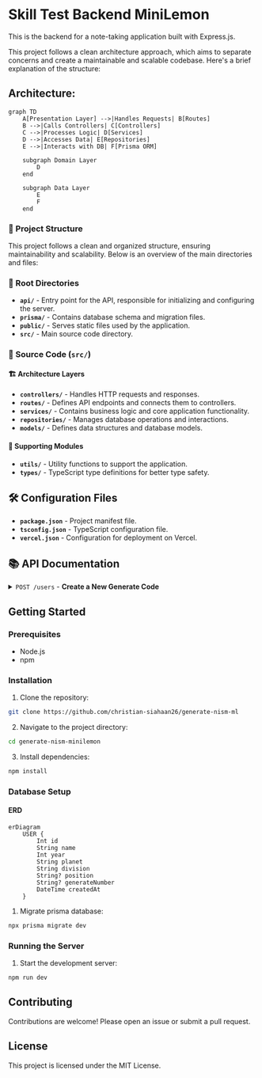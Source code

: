 # Skill Test Backend MiniLemon

This is the backend for a note-taking application built with Express.js.

This project follows a clean architecture approach, which aims to separate concerns and create a maintainable and scalable codebase. Here's a brief explanation of the structure:


## Architecture:
```mermaid
graph TD
    A[Presentation Layer] -->|Handles Requests| B[Routes]
    B -->|Calls Controllers| C[Controllers]
    C -->|Processes Logic| D[Services]
    D -->|Accesses Data| E[Repositories]
    E -->|Interacts with DB| F[Prisma ORM]

    subgraph Domain Layer
        D
    end

    subgraph Data Layer
        E
        F
    end
```

### 📁 Project Structure  

This project follows a clean and organized structure, ensuring maintainability and scalability. Below is an overview of the main directories and files:  

### 📂 Root Directories  
- **`api/`** - Entry point for the API, responsible for initializing and configuring the server.  
- **`prisma/`** - Contains database schema and migration files.  
- **`public/`** - Serves static files used by the application.  
- **`src/`** - Main source code directory.  

### 📂 Source Code (`src/`)  
#### 🏗️ Architecture Layers  
- **`controllers/`** - Handles HTTP requests and responses.  
- **`routes/`** - Defines API endpoints and connects them to controllers.  
- **`services/`** - Contains business logic and core application functionality.  
- **`repositories/`** - Manages database operations and interactions.  
- **`models/`** - Defines data structures and database models.  

#### 🔧 Supporting Modules   
- **`utils/`** - Utility functions to support the application.  
- **`types/`** - TypeScript type definitions for better type safety.  

## 🛠️ Configuration Files  
- **`package.json`** - Project manifest file.
- **`tsconfig.json`** - TypeScript configuration file.  
- **`vercel.json`** - Configuration for deployment on Vercel.  

## 📚 API Documentation

<details>
<summary><code>POST /users</code> - <strong>Create a New Generate Code</strong></summary>

-   **Description:** Registers a new user in the system.

-   **Request Body (`application/json`)**
    ```json
    {
      "name": "Jane Doe",
      "year": 25,
      "planet": "Minilemon Technology",
      "division": "Web Developer",
      "position": "Back-End Web Developer"
    }
    ```
-   **Example Success Response (`201 Created`)**
    ```json
    {
      "success": true,
      "message": "Success Generate Number",
      "data": {
        "id": 1,
        "name": "Jane Doe",
        "year": 25,
        "planet": "Minilemon Technology",
        "division": "Web Developer",
        "position": "Back-End Web Developer",
        "generateNumber": "25030001", 
        "createdAt": "2025-07-08T10:05:00.000Z"
      }
    }
    ```
-   **Example Error Response (`400`/`500`)**
    ```json
    {
      "success": false,
      "message": "Error message description."
    }
    ```
</details>

## Getting Started

### Prerequisites

- Node.js
- npm

### Installation

1. Clone the repository:

```sh
git clone https://github.com/christian-siahaan26/generate-nism-ml
```

2. Navigate to the project directory:

```sh
cd generate-nism-minilemon
```

3. Install dependencies:

```sh
npm install
```

### Database Setup

#### ERD

```mermaid
erDiagram
    USER {
        Int id
        String name
        Int year
        String planet
        String division
        String? position
        String? generateNumber
        DateTime createdAt
    }
```

1. Migrate prisma database:

```sh
npx prisma migrate dev
```

### Running the Server

1. Start the development server:

```sh
npm run dev
```

## Contributing

Contributions are welcome! Please open an issue or submit a pull request.

## License

This project is licensed under the MIT License.
